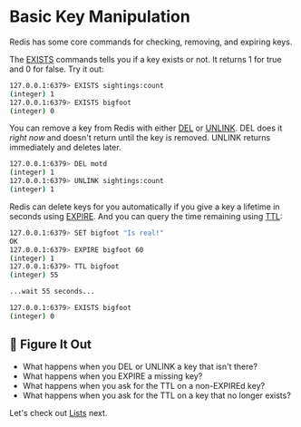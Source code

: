 # Basic Key Manipulation #

Redis has some core commands for checking, removing, and expiring keys.

The [EXISTS](https://redis.io/commands/exists/) commands tells you if a key exists or not. It returns 1 for true and 0 for false. Try it out:

```bash
127.0.0.1:6379> EXISTS sightings:count
(integer) 1
127.0.0.1:6379> EXISTS bigfoot
(integer) 0
```

You can remove a key from Redis with either [DEL](https://redis.io/commands/del/) or [UNLINK](https://redis.io/commands/unlink/). DEL does it *right now* and doesn't return until the key is removed. UNLINK returns immediately and deletes later.

```bash
127.0.0.1:6379> DEL motd
(integer) 1
127.0.0.1:6379> UNLINK sightings:count
(integer) 1
```

Redis can delete keys for you automatically if you give a key a lifetime in seconds using [EXPIRE](https://redis.io/commands/expire/). And you can query the time remaining using [TTL](https://redis.io/commands/ttl/):

```bash
127.0.0.1:6379> SET bigfoot "Is real!"
OK
127.0.0.1:6379> EXPIRE bigfoot 60
(integer) 1
127.0.0.1:6379> TTL bigfoot
(integer) 55

...wait 55 seconds...

127.0.0.1:6379> EXISTS bigfoot
(integer) 0
```

## 📍 Figure It Out ##

- What happens when you DEL or UNLINK a key that isn't there?
- What happens when you EXPIRE a missing key?
- What happens when you ask for the TTL on a non-EXPIREd key?
- What happens when you ask for the TTL on a key that no longer exists?


Let's check out [Lists](05-REDIS-LISTS.md) next.
